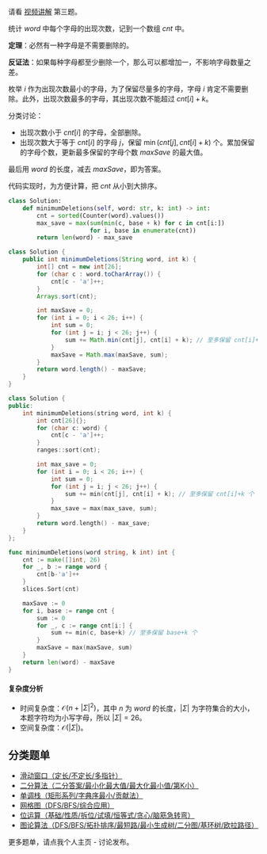 请看 [视频讲解](https://www.bilibili.com/video/BV1RH4y1W7DP/) 第三题。

统计 $\textit{word}$ 中每个字母的出现次数，记到一个数组 $\textit{cnt}$ 中。

**定理**：必然有一种字母是不需要删除的。

**反证法**：如果每种字母都至少删除一个，那么可以都增加一，不影响字母数量之差。

枚举 $i$ 作为出现次数最小的字母，为了保留尽量多的字母，字母 $i$ 肯定不需要删除。此外，出现次数最多的字母，其出现次数不能超过 $\textit{cnt}[i]+k$。

分类讨论：

- 出现次数小于 $\textit{cnt}[i]$ 的字母，全部删除。
- 出现次数大于等于 $\textit{cnt}[i]$ 的字母 $j$，保留 $\min(\textit{cnt}[j], \textit{cnt}[i] + k)$ 个。累加保留的字母个数，更新最多保留的字母个数 $\textit{maxSave}$ 的最大值。

最后用 $\textit{word}$ 的长度，减去 $\textit{maxSave}$，即为答案。

代码实现时，为方便计算，把 $\textit{cnt}$ 从小到大排序。

```py [sol-Python3]
class Solution:
    def minimumDeletions(self, word: str, k: int) -> int:
        cnt = sorted(Counter(word).values())
        max_save = max(sum(min(c, base + k) for c in cnt[i:])
                       for i, base in enumerate(cnt))
        return len(word) - max_save
```

```java [sol-Java]
class Solution {
    public int minimumDeletions(String word, int k) {
        int[] cnt = new int[26];
        for (char c : word.toCharArray()) {
            cnt[c - 'a']++;
        }
        Arrays.sort(cnt);

        int maxSave = 0;
        for (int i = 0; i < 26; i++) {
            int sum = 0;
            for (int j = i; j < 26; j++) {
                sum += Math.min(cnt[j], cnt[i] + k); // 至多保留 cnt[i]+k 个
            }
            maxSave = Math.max(maxSave, sum);
        }
        return word.length() - maxSave;
    }
}
```

```cpp [sol-C++]
class Solution {
public:
    int minimumDeletions(string word, int k) {
        int cnt[26]{};
        for (char c: word) {
            cnt[c - 'a']++;
        }
        ranges::sort(cnt);

        int max_save = 0;
        for (int i = 0; i < 26; i++) {
            int sum = 0;
            for (int j = i; j < 26; j++) {
                sum += min(cnt[j], cnt[i] + k); // 至多保留 cnt[i]+k 个
            }
            max_save = max(max_save, sum);
        }
        return word.length() - max_save;
    }
};
```

```go [sol-Go]
func minimumDeletions(word string, k int) int {
	cnt := make([]int, 26)
	for _, b := range word {
		cnt[b-'a']++
	}
	slices.Sort(cnt)

	maxSave := 0
	for i, base := range cnt {
		sum := 0
		for _, c := range cnt[i:] {
			sum += min(c, base+k) // 至多保留 base+k 个
		}
		maxSave = max(maxSave, sum)
	}
	return len(word) - maxSave
}
```

#### 复杂度分析

- 时间复杂度：$\mathcal{O}(n + |\Sigma|^2)$，其中 $n$ 为 $\textit{word}$ 的长度，$|\Sigma|$ 为字符集合的大小，本题字符均为小写字母，所以 $|\Sigma|=26$。
- 空间复杂度：$\mathcal{O}(|\Sigma|)$。

## 分类题单

- [滑动窗口（定长/不定长/多指针）](https://leetcode.cn/circle/discuss/0viNMK/)
- [二分算法（二分答案/最小化最大值/最大化最小值/第K小）](https://leetcode.cn/circle/discuss/SqopEo/)
- [单调栈（矩形系列/字典序最小/贡献法）](https://leetcode.cn/circle/discuss/9oZFK9/)
- [网格图（DFS/BFS/综合应用）](https://leetcode.cn/circle/discuss/YiXPXW/)
- [位运算（基础/性质/拆位/试填/恒等式/贪心/脑筋急转弯）](https://leetcode.cn/circle/discuss/dHn9Vk/)
- [图论算法（DFS/BFS/拓扑排序/最短路/最小生成树/二分图/基环树/欧拉路径）](https://leetcode.cn/circle/discuss/01LUak/)

更多题单，请点我个人主页 - 讨论发布。
